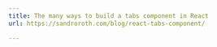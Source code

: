 ```yaml
---
title: The many ways to build a tabs component in React
url: https://sandroroth.com/blog/react-tabs-component/

---
```

